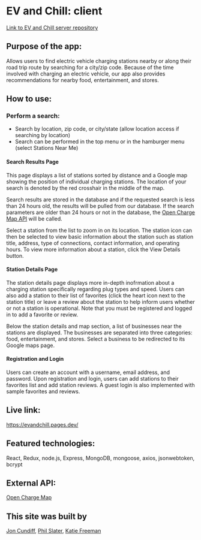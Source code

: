 # EV and Chill: client
[Link to EV and Chill server repository](https://github.com/jon-cundiff/EVandChill-server)

## Purpose of the app:

Allows users to find electric vehicle charging stations nearby or along their road trip route by searching for a city/zip code. Because of the time involved with charging an electric vehicle, our app also provides recommendations for nearby food, entertainment, and stores.

## How to use:

### Perform a search:

- Search by location, zip code, or city/state (allow location access if searching by location)
- Search can be performed in the top menu or in the hamburger menu (select Stations Near Me)

#### Search Results Page

This page displays a list of stations sorted by distance and a Google map showing the position of individual charging stations. The location of your search is denoted by the red crosshair in the middle of the map.

Search results are stored in the database and if the requested search is less than 24 hours old, the results will be pulled from our database. If the search parameters are older than 24 hours or not in the database, the [Open Charge Map API](https://openchargemap.org/site/develop/api#/) will be called. 

Select a station from the list to zoom in on its location. The station icon can then be selected to view basic information about the station such as station title, address, type of connections, contact information, and operating hours. To view more information about a station, click the View Details button.

#### Station Details Page

The station details page displays more in-depth inofrmation about a charging station specifically regarding plug types and speed. Users can also add a station to their list of favorites (click the heart icon next to the station title) or leave a review about the station to help inform users whether or not a station is operational. Note that you must be registered and logged in to add a favorite or review. 

Below the station details and map section, a list of businesses near the stations are displayed. The businesses are separated into three categories: food, entertainment, and stores. Select a business to be redirected to its Google maps page. 

#### Registration and Login

Users can create an account with a username, email address, and password. Upon registration and login, users can add stations to their favorites list and add station reviews. A guest login is also implemented with sample favorites and reviews. 

## Live link:  
https://evandchill.pages.dev/

## Featured technologies: 
React, Redux, node.js, Express, MongoDB, mongoose, axios, jsonwebtoken, bcrypt

## External API:
[Open Charge Map](https://openchargemap.org/site/develop/api#/)

## This site was built by
[Jon Cundiff](https://github.com/jon-cundiff), [Phil Slater](https://github.com/Phil-Slater), [Katie Freeman](https://github.com/katie-freeman)
